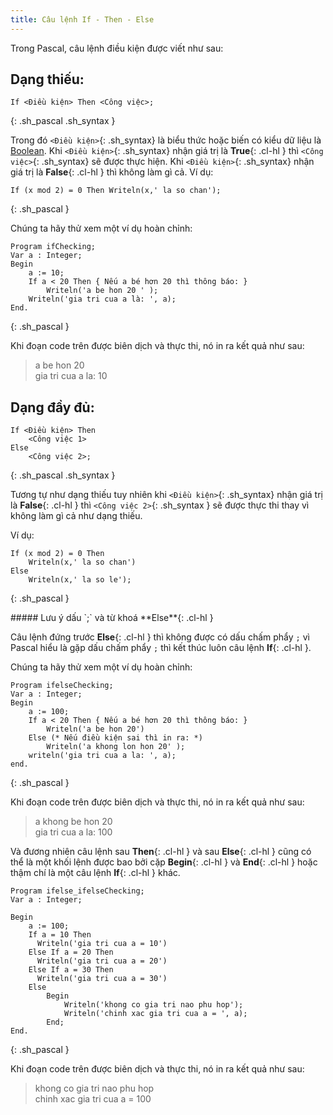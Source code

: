 ```yaml
---
title: Câu lệnh If - Then - Else
---
```


Trong Pascal, câu lệnh điều kiện được viết như sau:

## Dạng thiếu:

```
If <Điều kiện> Then <Công việc>; 
```
{: .sh_pascal .sh_syntax }

Trong đó `<Điều kiện>`{: .sh_syntax} là biểu thức hoặc biến có kiểu dữ liệu là [Boolean](/dev/pascal/data_types/#logic). Khi `<Điều kiện>`{: .sh_syntax} nhận giá trị là **True**{: .cl-hl } thì `<Công việc>`{: .sh_syntax} sẽ được thực hiện. Khi `<Điều kiện>`{: .sh_syntax} nhận giá trị là **False**{: .cl-hl } thì không làm gì cả. Ví dụ:

```
If (x mod 2) = 0 Then Writeln(x,' la so chan');
```
{: .sh_pascal }

Chúng ta hãy thử xem một ví dụ hoàn chỉnh:

```
Program ifChecking;
Var a : Integer;
Begin
    a := 10;  
    If a < 20 Then { Nếu a bé hơn 20 thì thông báo: }
        Writeln('a be hon 20 ' );
    Writeln('gia tri cua a là: ', a);
End.
```
{: .sh_pascal }

Khi đoạn code trên được biên dịch và thực thi, nó in ra kết quả như sau:

> a be hon 20  
> gia tri cua a la: 10

## Dạng đầy đủ:

```
If <Điều kiện> Then 
    <Công việc 1> 
Else 
    <Công việc 2>; 
```
{: .sh_pascal .sh_syntax }

Tương tự như dạng thiếu tuy nhiên khi `<Điều kiện>`{: .sh_syntax} nhận giá trị là **False**{: .cl-hl } thì `<Công việc 2>`{: .sh_syntax } sẽ được thực thi thay vì không làm gì cả như dạng thiếu.

Ví dụ:

```
If (x mod 2) = 0 Then 
    Writeln(x,' la so chan') 
Else 
    Writeln(x,' la so le');
```
{: .sh_pascal }

<div class="note info">
##### Lưu ý dấu `;` và từ khoá **Else**{: .cl-hl }

Câu lệnh đứng trước **Else**{: .cl-hl } thì không được có dấu chấm phẩy `;` vì Pascal hiểu là gặp dấu chấm phẩy `;` thì kết thúc luôn câu lệnh **If**{: .cl-hl }.
</div>

Chúng ta hãy thử xem một ví dụ hoàn chỉnh:

```
Program ifelseChecking;
Var a : Integer;
Begin
    a := 100;
    If a < 20 Then { Nếu a bé hơn 20 thì thông báo: }
        Writeln('a be hon 20')
    Else (* Nếu điều kiện sai thì in ra: *) 
        Writeln('a khong lon hon 20' );
    writeln('gia tri cua a la: ', a);
end.
```
{: .sh_pascal }

Khi đoạn code trên được biên dịch và thực thi, nó in ra kết quả như sau:

> a khong be hon 20  
> gia tri cua a la: 100

Và đương nhiên câu lệnh sau **Then**{: .cl-hl } và sau **Else**{: .cl-hl } cũng có thể là một khối lệnh được bao bởi cặp **Begin**{: .cl-hl } và **End**{: .cl-hl } hoặc thậm chí là một câu lệnh **If**{: .cl-hl } khác.

```
Program ifelse_ifelseChecking;
Var a : Integer;

Begin
    a := 100;
    If a = 10 Then
      Writeln('gia tri cua a = 10')
    Else If a = 20 Then
      Writeln('gia tri cua a = 20')
    Else If a = 30 Then 
      Writeln('gia tri cua a = 30')
    Else
        Begin
            Writeln('khong co gia tri nao phu hop');
            Writeln('chinh xac gia tri cua a = ', a);
        End;
End.
```
{: .sh_pascal }

Khi đoạn code trên được biên dịch và thực thi, nó in ra kết quả như sau:

> khong co gia tri nao phu hop  
> chinh xac gia tri cua a = 100